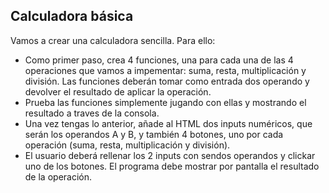 ## Calculadora básica

Vamos a crear una calculadora sencilla. Para ello:

- Como primer paso, crea 4 funciones, una para cada una de las 4 operaciones que vamos a impementar: suma, resta,
multiplicación y división. Las funciones deberán tomar como entrada dos operando y devolver el resultado de aplicar la
operación.
- Prueba las funciones simplemente jugando con ellas y mostrando el resultado a traves de la consola.
- Una vez tengas lo anterior, añade al HTML dos inputs numéricos, que serán los operandos A y B, y también 4 botones,
uno por cada operación (suma, resta, multiplicación y división).
- El usuario deberá rellenar los 2 inputs con sendos operandos y clickar uno de los botones. El programa debe mostrar
por pantalla el resultado de la operación.

